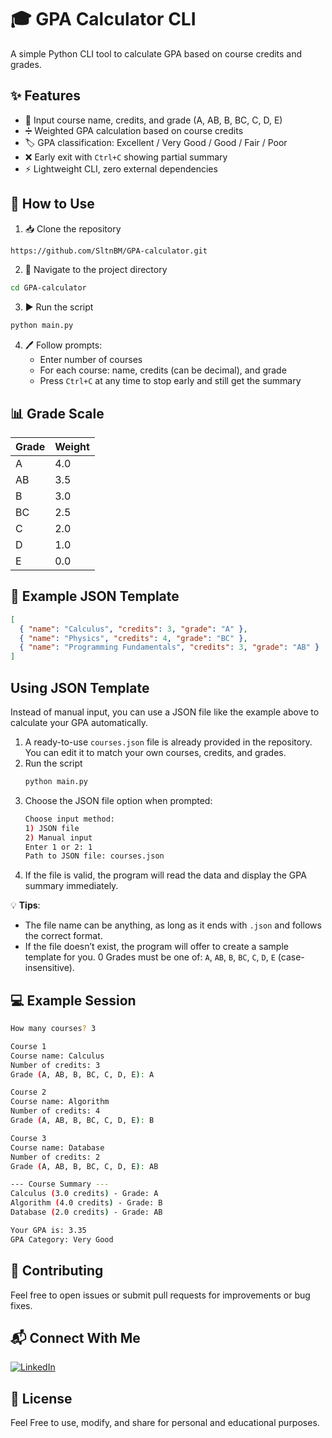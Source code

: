 # 🎓 GPA Calculator CLI
A simple Python CLI tool to calculate GPA based on course credits and grades.

## ✨ Features
- 📝 Input course name, credits, and grade (A, AB, B, BC, C, D, E)
- ➗ Weighted GPA calculation based on course credits
- 🏷️ GPA classification: Excellent / Very Good / Good / Fair / Poor
- ❌ Early exit with `Ctrl+C` showing partial summary
- ⚡ Lightweight CLI, zero external dependencies

## 🚀 How to Use
1. 📥 Clone the repository
```bash
https://github.com/SltnBM/GPA-calculator.git
```
2. 📂 Navigate to the project directory
```bash
cd GPA-calculator
```
3. ▶️ Run the script
```bash
python main.py
```
4. 🖊️ Follow prompts:
   - Enter number of courses
   - For each course: name, credits (can be decimal), and grade
   - Press `Ctrl+C` at any time to stop early and still get the summary

## 📊 Grade Scale
| Grade | Weight |
|-------|--------|
| A     | 4.0    |
| AB    | 3.5    |
| B     | 3.0    |
| BC    | 2.5    |
| C     | 2.0    |
| D     | 1.0    |
| E     | 0.0    |

## 📂 Example JSON Template
```json
[
  { "name": "Calculus", "credits": 3, "grade": "A" },
  { "name": "Physics", "credits": 4, "grade": "BC" },
  { "name": "Programming Fundamentals", "credits": 3, "grade": "AB" }
]
```

## Using JSON Template
Instead of manual input, you can use a JSON file like the example above to calculate your GPA automatically.

1. A ready-to-use `courses.json` file is already provided in the repository. You can edit it to match your own courses, credits, and grades.
2. Run the script
   ```bash
   python main.py
   ```
3. Choose the JSON file option when prompted:
   ```bash
   Choose input method:
   1) JSON file
   2) Manual input
   Enter 1 or 2: 1
   Path to JSON file: courses.json
   ```
4. If the file is valid, the program will read the data and display the GPA summary immediately.

💡 **Tips**:
- The file name can be anything, as long as it ends with `.json` and follows the correct format.
- If the file doesn’t exist, the program will offer to create a sample template for you.
0 Grades must be one of: `A`, `AB`, `B`, `BC`, `C`, `D`, `E` (case-insensitive).

## 💻 Example Session
```bash
How many courses? 3

Course 1
Course name: Calculus
Number of credits: 3
Grade (A, AB, B, BC, C, D, E): A

Course 2
Course name: Algorithm
Number of credits: 4
Grade (A, AB, B, BC, C, D, E): B

Course 3
Course name: Database
Number of credits: 2
Grade (A, AB, B, BC, C, D, E): AB

--- Course Summary ---
Calculus (3.0 credits) - Grade: A
Algorithm (4.0 credits) - Grade: B
Database (2.0 credits) - Grade: AB

Your GPA is: 3.35
GPA Category: Very Good
```

## 🤝 Contributing
Feel free to open issues or submit pull requests for improvements or bug fixes.

## 📬 Connect With Me
[![LinkedIn](https://img.shields.io/badge/LinkedIn-Sultan%20Badra-blue?logo=linkedin\&logoColor=white\&style=flat-square)](https://www.linkedin.com/in/sultan-badra)

## 📜 License
Feel Free to use, modify, and share for personal and educational purposes.